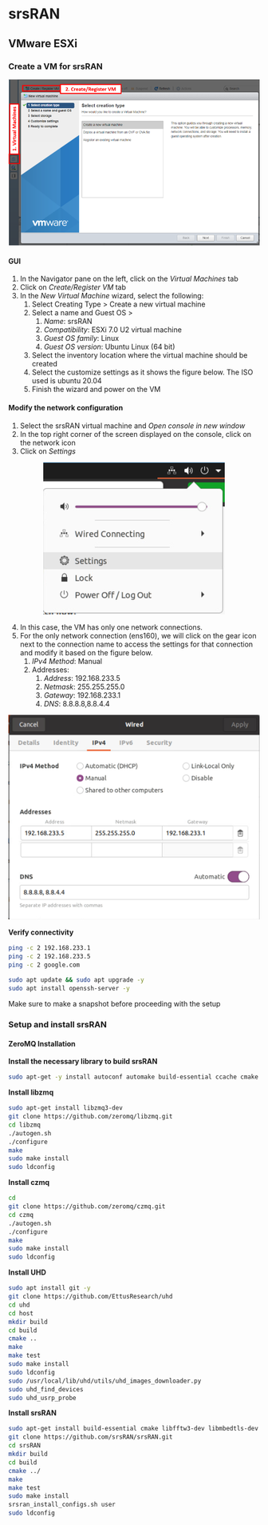 # srsRAN

## VMware ESXi

### Create a VM for srsRAN


<p align="center">
  <img src="./images/VMware-ESXi/CreateVM.PNG">
</p>

#### GUI 
1. In the Navigator pane on the left, click on the *Virtual Machines*  tab 
2. Click on *Create/Register VM* tab
3. In the *New Virtual Machine* wizard, select the following:
    1. Select Creating Type > Create a new virtual machine
    2. Select a name and Guest OS > 
        1. *Name*: srsRAN
        2. *Compatibility*: ESXi 7.0 U2 virtual machine 
        3. *Guest OS family*: Linux 
        4. *Guest OS version*: Ubuntu Linux (64 bit)
    3. Select the inventory location where the virtual machine should be created
    4. Select the customize settings as it shows the figure below. The ISO used is ubuntu 20.04
    5. Finish the wizard and  power on the VM 

 

#### Modify the network configuration 

1. Select the srsRAN virtual machine and *Open console in new window*
2. In the top right corner of the screen displayed on the console, click on the network icon
3. Click on *Settings* 
<p align="center">
  <img src="./images/VMware-ESXi/NetworkSettings.PNG">
</p>   

4. In this case, the VM has only one network connections. 
5. For the only network connection (ens160), we will click on the gear icon next to the connection name to access the settings for that connection and modify it based on the figure below. 
    1. *IPv4 Method*: Manual 
    2. Addresses: 
        1. *Address*: 192.168.233.5
        2. *Netmask*: 255.255.255.0
        3. *Gateway*: 192.168.233.1
        4. *DNS*: 8.8.8.8,8.8.4.4


<p align="center">
  <img src="./images/VMware-ESXi/srsRANModifyConnection.PNG">
</p>



**Verify connectivity**
```bash
ping -c 2 192.168.233.1
ping -c 2 192.168.233.5
ping -c 2 google.com 
```

```bash 
sudo apt update && sudo apt upgrade -y
sudo apt install openssh-server -y 
```

Make sure to make a snapshot before proceeding with the setup


 ### Setup and install srsRAN

 #### ZeroMQ Installation 

 **Install the necessary library to build srsRAN**

 ```bash
sudo apt-get -y install autoconf automake build-essential ccache cmake cpufrequtils doxygen ethtool fort77 g++ gir1.2-gtk-3.0 git gobject-introspection gpsd gpsd-clients inetutils-tools libasound2-dev libboost-all-dev libcomedi-dev libcppunit-dev libfftw3-bin libfftw3-dev libfftw3-doc libfontconfig1-dev libgmp-dev libgps-dev libgsl-dev liblog4cpp5-dev libncurses5 libncurses5-dev libpulse-dev libqt5opengl5-dev libqwt-qt5-dev libsdl1.2-dev libtool libudev-dev libusb-1.0-0 libusb-1.0-0-dev libusb-dev libxi-dev libxrender-dev libzmq3-dev libzmq5 ncurses-bin python3-cheetah python3-click python3-click-plugins python3-click-threading python3-dev python3-docutils python3-gi python3-gi-cairo python3-gps python3-lxml python3-mako python3-numpy python3-numpy-dbg python3-opengl python3-pyqt5 python3-requests python3-scipy python3-setuptools python3-six python3-sphinx python3-yaml python3-zmq python3-ruamel.yaml swig wget
```

**Install libzmq**

```bash 
sudo apt-get install libzmq3-dev
git clone https://github.com/zeromq/libzmq.git
cd libzmq
./autogen.sh
./configure
make
sudo make install
sudo ldconfig
```

**Install czmq**

```bash
cd
git clone https://github.com/zeromq/czmq.git
cd czmq
./autogen.sh
./configure
make
sudo make install
sudo ldconfig
```

**Install UHD**
```bash
sudo apt install git -y
git clone https://github.com/EttusResearch/uhd
cd uhd
cd host
mkdir build
cd build
cmake ..
make 
make test
sudo make install
sudo ldconfig 
sudo /usr/local/lib/uhd/utils/uhd_images_downloader.py 
sudo uhd_find_devices
sudo uhd_usrp_probe 
```

**Install srsRAN**
```bash
sudo apt-get install build-essential cmake libfftw3-dev libmbedtls-dev libboost-program-options-dev libconfig++-dev libsctp-dev -y
git clone https://github.com/srsRAN/srsRAN.git
cd srsRAN
mkdir build
cd build
cmake ../
make
make test
sudo make install
srsran_install_configs.sh user
sudo ldconfig
```

